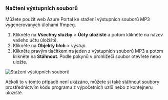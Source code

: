 ### <a name="retrieve-output-files"></a>Načtení výstupních souborů

Můžete použít web Azure Portal ke stažení výstupních souborů MP3 vygenerovaných úlohami ffmpeg. 

1. Klikněte na **Všechny služby** > **Účty úložiště** a potom klikněte na název vašeho účtu úložiště.
2. Klikněte na **Objekty blob** > *výstup*.
3. Klikněte pravým tlačítkem na jeden z výstupních souborů MP3 a potom klikněte na **Stáhnout**. Podle pokynů v prohlížeči soubor otevřete nebo uložte.

![Stažení výstupních souborů](./media/batch-common-tutorial-download/download.png)

Ačkoli to v tomto případě není ukázáno, můžete si také stáhnout soubory prostřednictvím kódu programu z výpočetních uzlů nebo z kontejneru úložiště.
